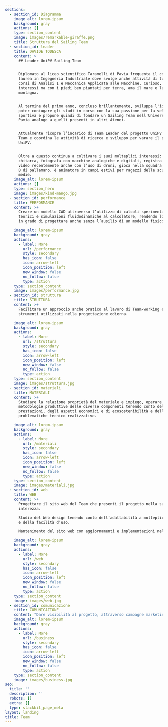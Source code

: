 ```yaml
---
sections:
  - section_id: Diagramma
    image_alt: lorem-ipsum
    background: gray
    actions: []
    type: section_content
    image: images/remarkable-giraffe.png
    title: Struttura del Sailing Team
  - section_id: leader
    title: DAVIDE TODESCA
    content: >
      ## Leader UniPV Sailing Team


      Diplomato al liceo scientifico Taramelli di Pavia frequenta il corso di
      laurea in Ingegneria Industriale dove svolge anche attività di tutor dei
      corsi di Analisi I e Meccanica Applicata alle Macchine. Curioso, ricco di
      interessi ma con i piedi ben piantati per terra, ama il mare e la
      montagna.


      Al termine del primo anno, concluso brillantemente, sviluppa l'idea di
      poter coniugare gli studi in corso con la sua passione per la vela
      sportiva e propone quindi di fondare un Sailing Team nell'Università di
      Pavia analogo a quelli presenti in altri Atenei.


      Attualmente ricopre l’incarico di Team Leader del progetto UniPV Sailing
      Team e coordina le attività di ricerca e sviluppo per varare il primo Moth
      UniPV.


      Oltre a questo continua a coltivare i suoi molteplici interessi: suona la
      chitarra, fotografa con macchine analogiche e digitali, registra ed edita
      video recentemente anche con l’uso di droni, gioca nella squadra di serie
      B di pallamano, è animatore in campi estivi per ragazzi delle scuole
      medie.
    image_alt: lorem-ipsum
    actions: []
    type: section_hero
    image: images/kind-mango.jpg
  - section_id: performance
    title: PERFORMANCE
    content: >+
      Creare un modello CAD attraverso l’utilizzo di calcoli sperimentali,
      teorici e simulazioni fluidodinamiche al calcolatore, rendendo lo studente
      in grado di progettare anche senza l’ausilio di un modello fisico

    image_alt: lorem-ipsum
    background: gray
    actions:
      - label: More
        url: /performance
        style: secondary
        has_icon: false
        icon: arrow-left
        icon_position: left
        new_window: false
        no_follow: false
        type: action
    type: section_content
    image: images/performance.jpg
  - section_id: struttura
    title: STRUTTURA
    content: >+
      Facilitare un approccio anche pratico al lavoro di Team-working e agli
      strumenti utilizzati nella progettazione odierna.

    image_alt: lorem-ipsum
    background: gray
    actions:
      - label: More
        url: /struttura
        style: secondary
        has_icon: false
        icon: arrow-left
        icon_position: left
        new_window: false
        no_follow: false
        type: action
    type: section_content
    image: images/struttura.jpg
  - section_id: materiali
    title: MATERIALI
    content: >+
      Studiare la relazione proprietà del materiale e impiego, operare scelte di
      metodologie produttive delle diverse componenti tenendo conto delle
      prestazioni, degli aspetti economici e di ecosostenibilità e delle
      problematiche tecnico realizzative.

    image_alt: lorem-ipsum
    background: gray
    actions:
      - label: More
        url: /materiali
        style: secondary
        has_icon: false
        icon: arrow-left
        icon_position: left
        new_window: false
        no_follow: false
        type: action
    type: section_content
    image: images/materiali.jpg
  - section_id: web
    title: WEB
    content: >+
      Progettare il sito web del Team che presenti il progetto nella sua
      interezza.

      Studio del Web design tenendo conto dell’adattabilità a molteplici device
      e della facilità d’uso.

      Mantenimento del sito web con aggiornamenti e implementazioni nel tempo.

    image_alt: lorem-ipsum
    background: gray
    actions:
      - label: More
        url: /web
        style: secondary
        has_icon: false
        icon: arrow-left
        icon_position: left
        new_window: false
        no_follow: false
        type: action
    type: section_content
    image: images/web.jpg
  - section_id: comunicazione
    title: COMUNICAZIONE
    content: "Dare visibilità al progetto, attraverso campagne marketing e comunicazione, in modo da far avvicinare aziende e appassionati all’UNIPV Sailing Team.\_Cercare inoltre, in particolare attraverso i social media, di raggiungere altri studenti universitari per far crescere il team.\n\n"
    image_alt: lorem-ipsum
    background: gray
    actions:
      - label: More
        url: /business
        style: secondary
        has_icon: false
        icon: arrow-left
        icon_position: left
        new_window: false
        no_follow: false
        type: action
    type: section_content
    image: images/business.jpg
seo:
  title: ''
  description: ''
  robots: []
  extra: []
  type: stackbit_page_meta
layout: landing
title: Team
---
```

